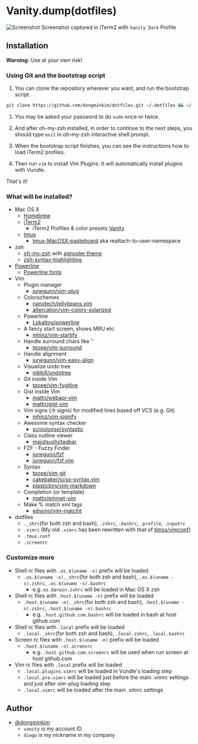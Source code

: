 # Vanity.dump(dotfiles)

![Screenshot](https://cloud.githubusercontent.com/assets/1652790/14531193/4d389e0a-0297-11e6-9158-f6780b86b385.png)
Screenshot captured in iTerm2 with `Vanity Dark` Profile

## Installation

**Warning:** Use at your own risk!

### Using Git and the bootstrap script

1. You can clone the repository wherever you want, and run the bootstrap script.
  ```bash
git clone https://github.com/dongminkim/dotfiles.git ~/.dotfiles && ~/.dotfiles/bootstrap.sh
  ```

1. You may be asked your password to do `sudo` once or twice.

1. And after oh-my-zsh installed, in order to continue to the next steps, you should type `exit` in oh-my-zsh interactive shell prompt.

1. When the bootstrap script finishes, you can see the instructions how to load iTerm2 profiles.

1. Then run `vim` to install Vim Plugins.  It will automatically install plugins with Vundle.

That's it!

### What will be installed?

* Mac OS X
  * [Homebrew](http://brew.sh)
  * [iTerm2](https://iterm2.com)
    * iTerm2 Profiles & color presets [Vanity](https://github.com/dongminkim/vanity)
  * [tmux](https://tmux.github.io)
    * [tmux-MacOSX-pasteboard](https://github.com/ChrisJohnsen/tmux-MacOSX-pasteboard) aka reattach-to-user-namespace
* zsh
  * [oh-my-zsh](https://github.com/robbyrussell/oh-my-zsh) with [agnoster theme](https://gist.github.com/agnoster/3712874)
  * [zsh-syntax-highlighting](https://github.com/zsh-users/zsh-syntax-highlighting)
* [Powerline](https://github.com/powerline/powerline)
  * [Powerline fonts](https://github.com/powerline/fonts)
* Vim
  * Plugin manager
    * [junegunn/vim-plug](https://github.com/junegunn/vim-plug)
  * Colorschemes
    * [nanotech/jellybeans.vim](https://github.com/nanotech/jellybeans.vim)
    * [altercation/vim-colors-solarized](https://github.com/altercation/vim-colors-solarized)
  * Powerline
    * [Lokaltog/powerline](https://github.com/Lokaltog/powerline)
  * A fancy start screen, shows MRU etc.
    * [mhinz/vim-startify](https://github.com/mhinz/vim-startify)
  * Handle surround chars like ''
    * [tpope/vim-surround](https://github.com/tpope/vim-surround)
  * Handle alignment
    * [junegunn/vim-easy-align](https://github.com/junegunn/vim-easy-align)
  * Visualize undo tree
    * [mbbill/undotree](https://github.com/mbbill/undotree)
  * Git inside Vim
    * [tpope/vim-fugitive](https://github.com/tpope/vim-fugitive)
  * Gist inside Vim
    * [mattn/webapi-vim](https://github.com/mattn/webapi-vim) 
    * [mattn/gist-vim](https://github.com/mattn/gist-vim)
  * Vim signs (:h signs) for modified lines based off VCS (e.g. Git)
    * [mhinz/vim-signify](https://github.com/mhinz/vim-signify)
  * Awesome syntax checker
    * [scrooloose/syntastic](https://github.com/scrooloose/syntastic)
  * Class outline viewer
    * [majutsushi/tagbar](https://github.com/majutsushi/tagbar)
  * FZF - Fuzzy Finder
    * [junegunn/fzf](https://github.com/junegunn/fzf)
    * [junegunn/fzf.vim](https://github.com/junegunn/fzf.vim)
  * Syntax
    * [tpope/vim-git](https://github.com/tpope/vim-git)
    * [cakebaker/scss-syntax.vim](https://github.com/cakebaker/scss-syntax.vim)
    * [plasticboy/vim-markdown](https://github.com/plasticboy/vim-markdown)
  * Completion (or template)
    * [mattn/emmet-vim](https://github.com/mattn/emmet-vim)
  * Make % match xml tags
    * [edsono/vim-matchit](https://github.com/edsono/vim-matchit)
* dotfiles
  * `._shrc`(for both zsh and bash), `.zshrc`, `.bashrc`, `.profile`, `.inputrc`
  * `.vimrc` (My old `.vimrc` has been rewritten with that of [timss/vimconf](https://github.com/timss/vimconf))
  * `.tmux.conf`
  * `.screenrc`

### Customize more

* Shell rc files with `.os.$(uname -s)` prefix will be loaded
  * `.os.$(uname -s)._shrc`(for both zsh and bash), `.os.$(uname -s).zshrc`, `.os.$(uname -s).bashrc`
    * e.g. `os.Darwin.zshrc` will be loaded in Mac OS X zsh
* Shell rc files with `.host.$(uname -n)` prefix will be loaded
  * `.host.$(uname -n)._shrc`(for both zsh and bash), `.host.$(uname -n).zshrc`, `.host.$(uname -n).bashrc`
    * e.g. `.host.github.com.bashrc` will be loaded in bash at host github.com
* Shell rc files with `.local` prefix will be loaded
  * `.local._shrc`(for both zsh and bash), `.local.zshrc`, `.local.bashrc`
* Screen rc files with `.host.$(uname -n)` prefix will be loaded
  * `.host.$(uname -n).screenrc`
    * e.g. `.host.github.com.screenrc` will be used when run screen at host github.com
* Vim rc files with `.local` prefix will be loaded
  * `.local.plugins.vimrc` will be loaded in Vundle's loading step
  * `.local.pre.vimrc` will be loaded just before the main .vimrc settings and just after vim-plug loading step
  * `.local.vimrc` will be loaded after the main .vimrc settings

## Author

* [@dongminkim](https://github.com/dongminkim)
  * `vanity` is my account ID
  * `diego` is my nickname in my company

